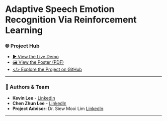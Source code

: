 # Adaptive Speech Emotion Recognition Via Reinforcement Learning
### 🌐 Project Hub
* [▶️ View the Live Demo](https://your-demo-link.com) 
* [🖼️ View the Poster (PDF)](https://drive.google.com/file/d/1dnG6UGf4Tt8AZ4qfSjQIBDNX0rr7JRAB/view?usp=drive_link)
* [</> Explore the Project on GitHub](https://github.com/kevin2190p/SpeechEmotionRL)

---

### 👥 Authors & Team
* **Kevin Lee** - [LinkedIn](https://www.linkedin.com/in/lee-kevin-a87412202/)
* **Chen Zhun Lee** - [LinkedIn](https://www.linkedin.com/in/chen-zhun-lee-8b79b5276/)
* **Project Advisor:** Dr. Siew Mooi Lim [LinkedIn](https://www.linkedin.com/in/sandy-lim-siew-mooi/)

---

